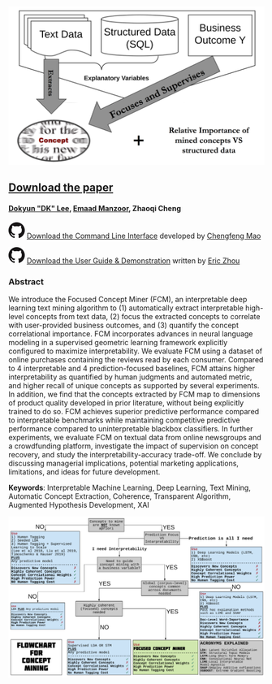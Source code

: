 
![FCM Features](pic/focused.png)
## [Download the paper](https://www.ssrn.com/abstract=3304756) 
#### [Dokyun "DK" Lee](https://www.dlforbusiness.com), [Emaad Manzoor](https://emaadmanzoor.com/), Zhaoqi Cheng

![CLI Repo](pic/GitHub-Mark-32px.png) [Download the Command Line Interface](https://github.com/ecfm/fcm_cli) developed by [Chengfeng Mao](maochf.com)

![guide repo](pic/GitHub-Mark-32px.png) [Download the User Guide & Demonstration](https://github.com/ericbzhou/fcm_cli_guide) written by [Eric Zhou](https://ericbzhou.github.io/)

### Abstract
We introduce the Focused Concept Miner (FCM), an interpretable deep learning text mining algorithm to (1) automatically extract interpretable high-level concepts from text data, (2) focus the extracted concepts to correlate with user-provided business outcomes, and (3) quantify the concept correlational importance. FCM incorporates advances in neural language modeling in a supervised geometric learning framework explicitly configured to maximize interpretability. We evaluate FCM using a dataset of online purchases containing the reviews read by each consumer. Compared to 4 interpretable and 4 prediction-focused baselines, FCM attains higher interpretability as quantified by human judgments and automated metric, and higher recall of unique concepts as supported by several experiments. In addition, we find that the concepts extracted by FCM map to dimensions of product quality developed in prior literature, without being explicitly trained to do so. FCM achieves superior predictive performance compared to interpretable benchmarks while maintaining competitive predictive performance compared to uninterpretable blackbox classifiers. In further experiments, we evaluate FCM on textual data from online newsgroups and a crowdfunding platform, investigate the impact of supervision on concept recovery, and study the interpretability-accuracy trade-off. We conclude by discussing managerial implications, potential marketing applications, limitations, and ideas for future development.

**Keywords**: Interpretable Machine Learning, Deep Learning, Text Mining, Automatic Concept Extraction, Coherence, Transparent Algorithm, Augmented Hypothesis Development, XAI 


![Concept Mining Flowchart](pic/fcmflow.png)

